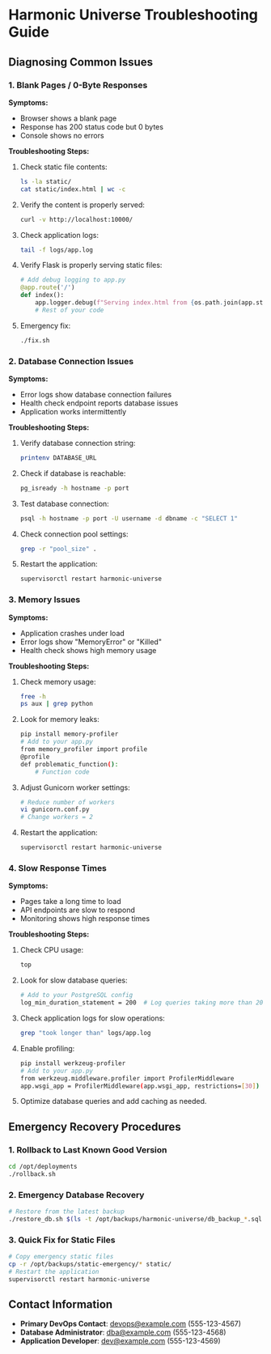 # Harmonic Universe Troubleshooting Guide

## Diagnosing Common Issues

### 1. Blank Pages / 0-Byte Responses

**Symptoms:**

- Browser shows a blank page
- Response has 200 status code but 0 bytes
- Console shows no errors

**Troubleshooting Steps:**

1. Check static file contents:

   ```bash
   ls -la static/
   cat static/index.html | wc -c
   ```

2. Verify the content is properly served:

   ```bash
   curl -v http://localhost:10000/
   ```

3. Check application logs:

   ```bash
   tail -f logs/app.log
   ```

4. Verify Flask is properly serving static files:

   ```python
   # Add debug logging to app.py
   @app.route('/')
   def index():
       app.logger.debug(f"Serving index.html from {os.path.join(app.static_folder, 'index.html')}")
       # Rest of your code
   ```

5. Emergency fix:
   ```bash
   ./fix.sh
   ```

### 2. Database Connection Issues

**Symptoms:**

- Error logs show database connection failures
- Health check endpoint reports database issues
- Application works intermittently

**Troubleshooting Steps:**

1. Verify database connection string:

   ```bash
   printenv DATABASE_URL
   ```

2. Check if database is reachable:

   ```bash
   pg_isready -h hostname -p port
   ```

3. Test database connection:

   ```bash
   psql -h hostname -p port -U username -d dbname -c "SELECT 1"
   ```

4. Check connection pool settings:

   ```bash
   grep -r "pool_size" .
   ```

5. Restart the application:
   ```bash
   supervisorctl restart harmonic-universe
   ```

### 3. Memory Issues

**Symptoms:**

- Application crashes under load
- Error logs show "MemoryError" or "Killed"
- Health check shows high memory usage

**Troubleshooting Steps:**

1. Check memory usage:

   ```bash
   free -h
   ps aux | grep python
   ```

2. Look for memory leaks:

   ```bash
   pip install memory-profiler
   # Add to your app.py
   from memory_profiler import profile
   @profile
   def problematic_function():
       # Function code
   ```

3. Adjust Gunicorn worker settings:

   ```bash
   # Reduce number of workers
   vi gunicorn.conf.py
   # Change workers = 2
   ```

4. Restart the application:
   ```bash
   supervisorctl restart harmonic-universe
   ```

### 4. Slow Response Times

**Symptoms:**

- Pages take a long time to load
- API endpoints are slow to respond
- Monitoring shows high response times

**Troubleshooting Steps:**

1. Check CPU usage:

   ```bash
   top
   ```

2. Look for slow database queries:

   ```bash
   # Add to your PostgreSQL config
   log_min_duration_statement = 200  # Log queries taking more than 200ms
   ```

3. Check application logs for slow operations:

   ```bash
   grep "took longer than" logs/app.log
   ```

4. Enable profiling:

   ```bash
   pip install werkzeug-profiler
   # Add to your app.py
   from werkzeug.middleware.profiler import ProfilerMiddleware
   app.wsgi_app = ProfilerMiddleware(app.wsgi_app, restrictions=[30])
   ```

5. Optimize database queries and add caching as needed.

## Emergency Recovery Procedures

### 1. Rollback to Last Known Good Version

```bash
cd /opt/deployments
./rollback.sh
```

### 2. Emergency Database Recovery

```bash
# Restore from the latest backup
./restore_db.sh $(ls -t /opt/backups/harmonic-universe/db_backup_*.sql.gz | head -1)
```

### 3. Quick Fix for Static Files

```bash
# Copy emergency static files
cp -r /opt/backups/static-emergency/* static/
# Restart the application
supervisorctl restart harmonic-universe
```

## Contact Information

- **Primary DevOps Contact**: devops@example.com (555-123-4567)
- **Database Administrator**: dba@example.com (555-123-4568)
- **Application Developer**: dev@example.com (555-123-4569)
